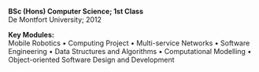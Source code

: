 <style type="text/css">
div#modules {
/*    border: 1px solid #7A5C63;
    background-color: #EEE;
    padding: 0.1em 0.6em;*/
    /*margin-left: 10px;*/
    display: block-inline;
}
#modules ul {
    list-style-type: none;
    /*display: inline;*/
    margin: 0;
    padding: 0;
    /*text-align: center;*/
}
#modules li {
    display: inline;
}
#modules li + li::before {
    content: " • ";
}
</style>

**BSc (Hons) Computer Science; 1st Class**  
De Montfort University; 2012

<div id="modules">
    <strong>Key Modules:</strong></br>
    <ul>
        <li>Mobile Robotics</li>
        <li>Computing Project</li>
        <li>Multi-service Networks</li>
        <li>Software Engineering</li>
        <li>Data Structures and Algorithms</li>
        <li>Computational Modelling</li>
        <li>Object-oriented Software Design and Development</li>
    </ul>
</div>
